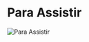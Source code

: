 # Para Assistir

![Para Assistir](https://cdn.falauniversidades.com.br/wp-content/uploads/2020/05/06113757/plataformas-de-streaming.jpg "Para Assistir")
